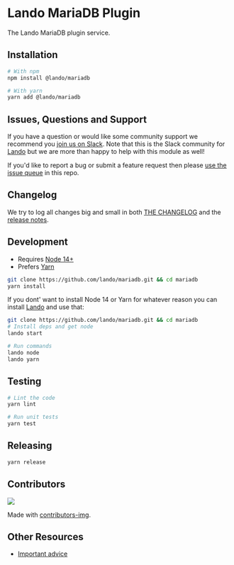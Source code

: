 # Lando MariaDB Plugin

The Lando MariaDB plugin service.

## Installation

```bash
# With npm
npm install @lando/mariadb

# With yarn
yarn add @lando/mariadb
```

## Issues, Questions and Support

If you have a question or would like some community support we recommend you [join us on Slack](https://launchpass.com/devwithlando). Note that this is the Slack community for [Lando](https://lando.dev) but we are more than happy to help with this module as well!

If you'd like to report a bug or submit a feature request then please [use the issue queue](https://github.com/lando/mariadb/issues/new/choose) in this repo.

## Changelog

We try to log all changes big and small in both [THE CHANGELOG](https://github.com/lando/mariadb/blob/main/CHANGELOG.md) and the [release notes](https://github.com/lando/mariadb/releases).


## Development

* Requires [Node 14+](https://nodejs.org/dist/latest-v14.x/)
* Prefers [Yarn](https://classic.yarnpkg.com/lang/en/docs/install)

```bash
git clone https://github.com/lando/mariadb.git && cd mariadb
yarn install
```

If you dont' want to install Node 14 or Yarn for whatever reason you can install [Lando](https://docs.lando.dev/basics/installation.html) and use that:

```bash
git clone https://github.com/lando/mariadb.git && cd mariadb
# Install deps and get node
lando start

# Run commands
lando node
lando yarn
```

## Testing

```bash
# Lint the code
yarn lint

# Run unit tests
yarn test
```

## Releasing

```bash
yarn release
```

## Contributors

<a href="https://github.com/lando/mariadb/graphs/contributors">
  <img src="https://contrib.rocks/image?repo=lando/mariadb" />
</a>

Made with [contributors-img](https://contrib.rocks).

## Other Resources

* [Important advice](https://www.youtube.com/watch?v=WA4iX5D9Z64)